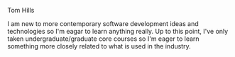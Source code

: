 Tom Hills

I am new to more contemporary software development ideas and technologies so I'm eagar to learn anything really. Up to this point, I've only taken undergraduate/graduate core courses so I'm eager to learn something more closely related to what is used in the industry.     

